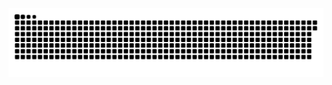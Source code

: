 <picture>
  <source media="(prefers-color-scheme: dark)" srcset="https://raw.githubusercontent.com/MarineHakobyan/MarineHakobyan/211572e4a1fccbbcebf63f585e4312c52a6725e9/github-contribution-grid-snake-dark.svg" />
  <source media="(prefers-color-scheme: light)" srcset="https://raw.githubusercontent.com/MarineHakobyan/MarineHakobyan/211572e4a1fccbbcebf63f585e4312c52a6725e9/github-contribution-grid-snake.svg" />
  <img alt="github-snake" src="https://raw.githubusercontent.com/MarineHakobyan/MarineHakobyan/211572e4a1fccbbcebf63f585e4312c52a6725e9/github-contribution-grid-snake-dark.svg" />
</picture>
